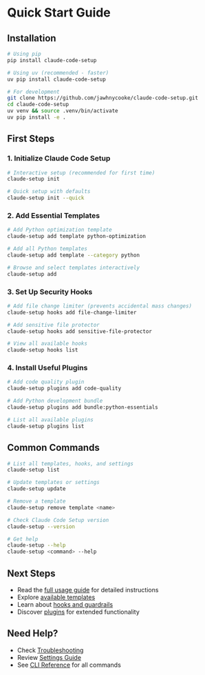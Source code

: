 # Quick Start Guide

## Installation

```bash
# Using pip
pip install claude-code-setup

# Using uv (recommended - faster)
uv pip install claude-code-setup

# For development
git clone https://github.com/jawhnycooke/claude-code-setup.git
cd claude-code-setup
uv venv && source .venv/bin/activate
uv pip install -e .
```

## First Steps

### 1. Initialize Claude Code Setup

```bash
# Interactive setup (recommended for first time)
claude-setup init

# Quick setup with defaults
claude-setup init --quick
```

### 2. Add Essential Templates

```bash
# Add Python optimization template
claude-setup add template python-optimization

# Add all Python templates
claude-setup add template --category python

# Browse and select templates interactively
claude-setup add
```

### 3. Set Up Security Hooks

```bash
# Add file change limiter (prevents accidental mass changes)
claude-setup hooks add file-change-limiter

# Add sensitive file protector
claude-setup hooks add sensitive-file-protector

# View all available hooks
claude-setup hooks list
```

### 4. Install Useful Plugins

```bash
# Add code quality plugin
claude-setup plugins add code-quality

# Add Python development bundle
claude-setup plugins add bundle:python-essentials

# List all available plugins
claude-setup plugins list
```

## Common Commands

```bash
# List all templates, hooks, and settings
claude-setup list

# Update templates or settings
claude-setup update

# Remove a template
claude-setup remove template <name>

# Check Claude Code Setup version
claude-setup --version

# Get help
claude-setup --help
claude-setup <command> --help
```

## Next Steps

- Read the [full usage guide](./guides/USAGE.md) for detailed instructions
- Explore [available templates](./guides/TEMPLATES.md)
- Learn about [hooks and guardrails](./guides/HOOKS.md)
- Discover [plugins](./api/PLUGINS.md) for extended functionality

## Need Help?

- Check [Troubleshooting](./guides/TROUBLESHOOTING.md)
- Review [Settings Guide](./guides/SETTINGS_GUIDE.md)
- See [CLI Reference](./guides/CLI_REFERENCE.md) for all commands